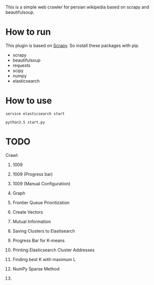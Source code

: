 This is a simple web crawler for persian wikipedia based on scrapy and beautifulsoup.

How to run
=========

This plugin is based on [Scrapy](#). So install these packages with pip.

  * scrapy
  * beautifulsoup
  * requests
  * scipy
  * numpy
  * elasticsearch

How to use
=========

`service elasticsearch start`

`python3.5 start.py` 

TODO
=========

Crawl:

1. 1009

2. 1009 (Progress bar)

3. 1009 (Manual Configuration)

4. Graph

5. Frontier Queue Prioritization

6. Create Vectors

8. Mutual Information

9. Saving Clusters to Elastisearch

10. Progress Bar for K-means

11. Printing Elasticsearch Cluster Addresses

12. Finding best K with maximum L

13. NumPy Sparse Method

14. 